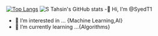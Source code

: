 
[![Top Langs](https://github-readme-stats.vercel.app/api/top-langs/?username=SyedT1&layout=compact)](https://github.com/SyedT1/github-readme-stats)
![S Tahsin's GitHub stats](https://github-readme-stats.vercel.app/api?username=SyedT1&show_icons=true&theme=dark)
-👋 Hi, I’m @SyedT1 
- 👀 I’m interested in ... {Machine Learning,AI}
- 🌱 I’m currently learning ...{Algorithms}
<!---
- 💞️ I’m looking to collaborate on ...{Future Projects}
- 📫 How to reach me ...{}
SyedT1/SyedT1 is a ✨ special ✨ repository because its `README.md` (this file) appears on your GitHub profile.
You can click the Preview link to take a look at your changes.
--->
